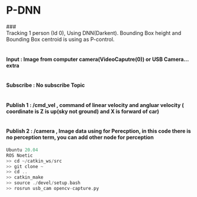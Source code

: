 # P-DNN

###<br/>Tracking 1 person (Id 0), Using DNN(Darkent). Bounding Box height and Bounding Box centroid is using as P-control.

#### <br/> Input : Image from computer camera(VideoCaputre(0)) or USB Camera... extra

#### <br/> Subscribe : No subscribe Topic

#### <br/> Publish 1 : /cmd_vel , command of linear velocity and angluar velocity ( coordinate is Z is up(sky not ground) and X is forward of car)

#### <br/> Publish 2 : /camera , Image data using for Perecption, in this code there is no perception term, you can add other node for perception


```c
Ubuntu 20.04
ROS Noetic
>> cd ~/catkin_ws/src
>> git clone ~
>> cd ..
>> catkin_make
>> source ./devel/setup.bash
>> rosrun usb_cam opencv-capture.py
```
